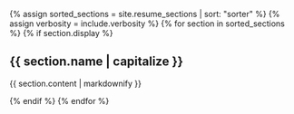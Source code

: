 {% assign sorted_sections = site.resume_sections | sort: "sorter" %}
{% assign verbosity = include.verbosity %}
{% for section in sorted_sections %}
  {% if section.display %}
<h2>{{ section.name | capitalize }}</h2>
<p>{{ section.content | markdownify }}</p>
  {% endif %}
{% endfor %}

